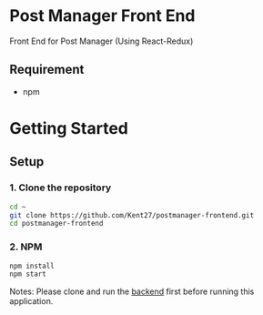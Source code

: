 # Post Manager Front End

Front End for Post Manager (Using React-Redux)

## Requirement

- npm

# Getting Started

## Setup

### **1. Clone the repository**

```bash
cd ~
git clone https://github.com/Kent27/postmanager-frontend.git
cd postmanager-frontend
```

### **2. NPM**

```bash
npm install
npm start
```

Notes: Please clone and run the [backend](https://github.com/Kent27/postmanager-backend) first before running this application.
